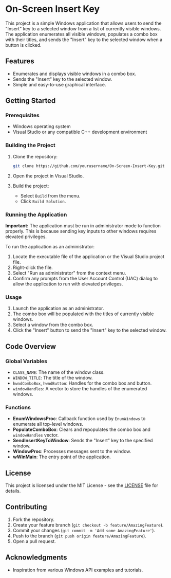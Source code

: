 
# On-Screen Insert Key

This project is a simple Windows application that allows users to send the "Insert" key to a selected window from a list of currently visible windows. The application enumerates all visible windows, populates a combo box with their titles, and sends the "Insert" key to the selected window when a button is clicked.

## Features

- Enumerates and displays visible windows in a combo box.
- Sends the "Insert" key to the selected window.
- Simple and easy-to-use graphical interface.

## Getting Started

### Prerequisites

- Windows operating system
- Visual Studio or any compatible C++ development environment

### Building the Project

1. Clone the repository:
   ```sh
   git clone https://github.com/yourusername/On-Screen-Insert-Key.git
   ```

2. Open the project in Visual Studio.

3. Build the project:
   - Select `Build` from the menu.
   - Click `Build Solution`.

### Running the Application

**Important:** The application must be run in administrator mode to function properly. This is because sending key inputs to other windows requires elevated privileges.

To run the application as an administrator:

1. Locate the executable file of the application or the Visual Studio project file.
2. Right-click the file.
3. Select "Run as administrator" from the context menu.
4. Confirm any prompts from the User Account Control (UAC) dialog to allow the application to run with elevated privileges.

### Usage

1. Launch the application as an administrator.
2. The combo box will be populated with the titles of currently visible windows.
3. Select a window from the combo box.
4. Click the "Insert" button to send the "Insert" key to the selected window.

## Code Overview

### Global Variables

- `CLASS_NAME`: The name of the window class.
- `WINDOW_TITLE`: The title of the window.
- `hwndComboBox`, `hwndButton`: Handles for the combo box and button.
- `windowHandles`: A vector to store the handles of the enumerated windows.

### Functions

- **EnumWindowsProc**: Callback function used by `EnumWindows` to enumerate all top-level windows.
- **PopulateComboBox**: Clears and repopulates the combo box and `windowHandles` vector.
- **SendInsertKeyToWindow**: Sends the "Insert" key to the specified window.
- **WindowProc**: Processes messages sent to the window.
- **wWinMain**: The entry point of the application.

## License

This project is licensed under the MIT License - see the [LICENSE](LICENSE) file for details.

## Contributing

1. Fork the repository.
2. Create your feature branch (`git checkout -b feature/AmazingFeature`).
3. Commit your changes (`git commit -m 'Add some AmazingFeature'`).
4. Push to the branch (`git push origin feature/AmazingFeature`).
5. Open a pull request.

## Acknowledgments

- Inspiration from various Windows API examples and tutorials.
